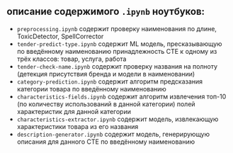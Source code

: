## описание содержимого `.ipynb` ноутбуков:

- `preprocessing.ipynb` содержит проверку наименования по длине, ToxicDetector, SpellCorrector
- `tender-predict-type.ipynb` содержит ML модель, пресказывающую по введённому наименованию принадлежность СТЕ к одному из трёх классов: товар, услуга, работа
- `tender-check-name.ipynb` содержит проверку названия на полноту (детекция присутствия бренда и модели в наименовании)
- `category-prediction.ipynb` содержит алгоритм предсказания категории товара по введённому наименованию
- `characteristics-fields.ipynb` содержит алгоритм извлечения топ-10 (по количеству использований в данной категории) полей характеристик для данной категории
- `characteristics-extractor.ipynb` содержит модель, извлекающую характеристики товара из его названия
- `description-generator.ipynb` содержит модель, генерирующую описания для данного СТЕ по введённому наименованию
